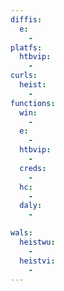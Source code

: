 ```yaml
---
diffis:
  e:
    -
platfs:
  htbvip:
    -
curls:
  heist:
    -
functions:
  win:
    -
  e:
    -
  htbvip:
    -
  creds:
    -
  hc:
    -
  daly:
    -

wals:
  heistwu:
    -
  heistvi:
    -
---
```


